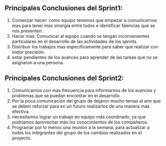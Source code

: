 ## Principales Conclusiones del Sprint1:

1. Comenzar hacer: como equipo tenemos que empezar a comunicarnos mas para tener mas sinergia entre todos e identificar falencias que se nos presenten.
2. Hacer mas: Comunicar al equipo cuando se tengan inconvenientes particulares en el desarrollo de las actividades de los sprints.
3. Distribuir los trabajos mas especificamente para saber que realizar con mejor precisión.
4. estar pendientes de los avances para aprender de las tareas que no se asignaron a una persona. 

## Principales Conclusiones del Sprint2:

1. Comunicarnos con mas frecuencia para informarnos de los avances y problemas que se puedan encontrar en el desarrollo.
2. Por la poca comunicación del grupo de dejaron mucho temas al aire que se deben reforzar para en un futuro realizarlos de una manera mas efectiva.
3. necesitamos lograr un trabajo en equipo más coordinado, ya que podríamos aprovechar más los conocimientos de los compañeros.
4. Programar por lo menos una reunion a la semana, para actualizar a todos los integrantes del grupo de los cambios realizados en el proyecto.
